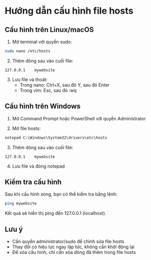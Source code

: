 # Hướng dẫn cấu hình file hosts

## Cấu hình trên Linux/macOS

1. Mở terminal với quyền sudo:
```bash
sudo nano /etc/hosts
```

2. Thêm dòng sau vào cuối file:
```
127.0.0.1    mywebsite
```

3. Lưu file và thoát:
   - Trong nano: Ctrl+X, sau đó Y, sau đó Enter
   - Trong vim: Esc, sau đó :wq

## Cấu hình trên Windows

1. Mở Command Prompt hoặc PowerShell với quyền Administrator

2. Mở file hosts:
```cmd
notepad C:\Windows\System32\drivers\etc\hosts
```

3. Thêm dòng sau vào cuối file:
```
127.0.0.1    mywebsite
```

4. Lưu file và đóng notepad

## Kiểm tra cấu hình

Sau khi cấu hình xong, bạn có thể kiểm tra bằng lệnh:

```bash
ping mywebsite
```

Kết quả sẽ hiển thị ping đến 127.0.0.1 (localhost).

## Lưu ý

- Cần quyền administrator/sudo để chỉnh sửa file hosts
- Thay đổi có hiệu lực ngay lập tức, không cần khởi động lại
- Để xóa cấu hình, chỉ cần xóa dòng đã thêm trong file hosts
